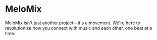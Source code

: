 # MeloMix
MeloMix isn't just another project—it's a movement. We're here to revolutionize how you connect with music and each other, one beat at a time.
